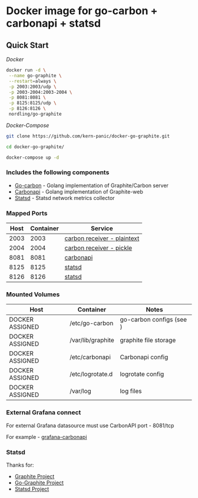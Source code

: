 # Docker image for go-carbon + carbonapi + statsd

## Quick Start

*Docker*

```sh
docker run -d \
 --name go-graphite \
 --restart=always \
 -p 2003:2003/udp \
 -p 2003-2004:2003-2004 \
 -p 8081:8081 \
 -p 8125:8125/udp \
 -p 8126:8126 \
 nordling/go-graphite
```

*Docker-Compose*

```sh
git clone https://github.com/kern-panic/docker-go-graphite.git

cd docker-go-graphite/

docker-compose up -d
```

### Includes the following components

* [Go-carbon](https://github.com/lomik/go-carbon) - Golang implementation of Graphite/Carbon server
* [Carbonapi](https://github.com/go-graphite/carbonapi) - Golang implementation of Graphite-web
* [Statsd](https://github.com/statsd/statsd) - Statsd network metrics collector

### Mapped Ports

Host | Container | Service
---- | --------- | -------------------------------------------------------------------------------------------------------------------
2003 |      2003 | [carbon receiver - plaintext](http://graphite.readthedocs.io/en/latest/feeding-carbon.html#the-plaintext-protocol)
2004 |      2004 | [carbon receiver - pickle](http://graphite.readthedocs.io/en/latest/feeding-carbon.html#the-pickle-protocol)
8081 |      8081 | [carbonapi](https://github.com/go-graphite/carbonapi)
8125 |      8125 | [statsd](https://github.com/statsd/statsd)
8126 |      8126 | [statsd](https://github.com/statsd/statsd)

### Mounted Volumes

Host              | Container                  | Notes
----------------- | -------------------------- | -------------------------------
DOCKER ASSIGNED   | /etc/go-carbon             | go-carbon configs (see )
DOCKER ASSIGNED   | /var/lib/graphite          | graphite file storage
DOCKER ASSIGNED   | /etc/carbonapi             | Carbonapi config
DOCKER ASSIGNED   | /etc/logrotate.d           | logrotate config
DOCKER ASSIGNED   | /var/log                   | log files

### External Grafana connect

For external Grafana datasource must use CarbonAPI port - 8081/tcp

For example - [grafana-carbonapi](https://github.com/go-graphite/docker-go-graphite/blob/master/conf/etc/grafana/provisioning/datasources/carbonapi.yaml)

### Statsd

Thanks for:
 
* [Graphite Project](https://github.com/graphite-project/docker-graphite-statsd)
* [Go-Graphite Project](https://github.com/go-graphite)
* [Statsd Project](https://github.com/statsd/statsd)
